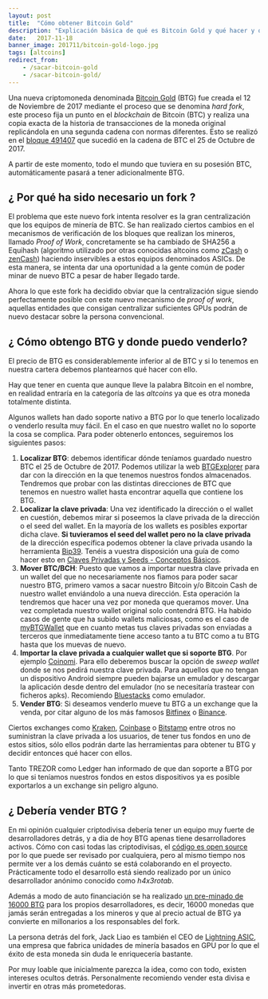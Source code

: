 ```yaml
---
layout: post
title:  "Cómo obtener Bitcoin Gold"
description: "Explicación básica de qué es Bitcoin Gold y qué hacer y que no hacer para obtenerlo."
date:   2017-11-18
banner_image: 201711/bitcoin-gold-logo.jpg
tags: [altcoins]
redirect_from:
    - /sacar-bitcoin-gold
    - /sacar-bitcoin-gold/
---
```


Una nueva criptomoneda denominada [Bitcoin Gold](https://bitcoingold.org/) (BTG) fue creada el 12 de Noviembre de 2017 mediante el proceso que se denomina *hard fork*, este proceso fija un punto en el *blockchain* de Bitcoin (BTC) y realiza una copia exacta de la historia de transacciones de la moneda original replicándola en una segunda cadena con normas diferentes. Esto se realizó en el [bloque 491407](https://blockchain.info/block/000000000000000000e5438564434edaf41e63829a637521a96235adf4653e1b) que sucedió en la cadena de BTC el 25 de Octubre de 2017.

A partir de este momento, todo el mundo que tuviera en su posesión BTC, automáticamente pasará a tener adicionalmente BTG.


<!--more-->

## ¿ Por qué ha sido necesario un fork ?

El problema que este nuevo fork intenta resolver es la gran centralización que los equipos de minería de BTC. Se han realizado ciertos cambios en el mecanismos de verificación de los bloques que realizan los mineros, llamado *Proof of Work*, concretamente se ha cambiado de SHA256 a Equihash (algoritmo utilizado por otras conocidas altcoins como [zCash](https://z.cash/) o [zenCash](https://zensystem.io/)) haciendo inservibles a estos equipos denominados ASICs. De esta manera, se intenta dar una oportunidad a la gente común de poder minar de nuevo BTC a pesar de haber llegado tarde.

Ahora lo que este fork ha decidido obviar que la centralización sigue siendo perfectamente posible con este nuevo mecanismo de *proof of work*, aquellas entidades que consigan centralizar suficientes GPUs podrán de nuevo destacar sobre la persona convencional.

## ¿ Cómo obtengo BTG y donde puedo venderlo?

El precio de BTG es considerablemente inferior al de BTC y si lo tenemos en nuestra cartera debemos plantearnos qué hacer con ello.

Hay que tener en cuenta que aunque lleve la palabra Bitcoin en el nombre, en realidad entraría en la categoría de las *altcoins* ya que es otra moneda totalmente distinta.

Algunos wallets han dado soporte nativo a BTG por lo que tenerlo localizado o venderlo resulta muy fácil. En el caso en que nuestro wallet no lo soporte la cosa se complica. Para poder obtenerlo entonces, seguiremos los siguientes pasos:

1.  **Localizar BTG**: debemos identificar dónde teníamos guardado nuestro BTC el 25 de Octubre de 2017. Podemos utilizar la web [BTGExplorer](https://btgexplorer.com) para dar con la dirección en la que tenemos nuestros fondos almacenados. Tendremos que probar con las distintas direcciones de BTC que tenemos en nuestro wallet hasta encontrar aquella que contiene los BTG.
2.  **Localizar la clave privada**: Una vez identificado la dirección o el wallet en cuestión, debemos mirar si poseemos la clave privada de la dirección o el seed del wallet. En la mayoría de los wallets es posibles exportar dicha clave.
**Si tuvieramos el seed del wallet pero no la clave privada** de la dirección específica podemos obtener la clave privada usando la herramienta [Bip39](https://github.com/iancoleman/bip39). Tenéis a vuestra disposición una guía de como hacer esto en [Claves Privadas y Seeds - Conceptos Básicos](/clave-privada-vs-seed/).
3.  **Mover BTC/BCH**: Puesto que vamos a importar nuestra clave privada en un wallet del que no necesariamente nos fiamos para poder sacar nuestro BTG, primero vamos a sacar nuestro Bitcoin y/o Bitcoin Cash de nuestro wallet enviándolo a una nueva dirección. Esta operación la tendremos que hacer una vez por moneda que queramos mover. Una vez completada nuestro wallet original solo contendrá BTG. Ha habido casos de gente que ha subido wallets maliciosas, como es el caso de [myBTGWallet](https://www.reddit.com/r/btc/comments/7dsmvd/my_analysis_of_the_1_million_usd_mybtgwalletcom/) que en cuanto metas tus claves privadas son envíadas a terceros que inmediatamente tiene acceso tanto a tu BTC como a tu BTG hasta que los muevas de nuevo.
4.  **Importar la clave privada a cualquier wallet que si soporte BTG**. Por ejemplo [Coinomi](https://coinomi.com/). Para ello deberemos buscar la opción de *sweep wallet* donde se nos pedirá nuestra clave privada. Para aquellos que no tengan un dispositivo Android siempre pueden bajarse un emulador y descargar la aplicación desde dentro del emulador (no se necesitaría trastear con ficheros apks).  Recomiendo [Bluestacks](https://www.bluestacks.com/es/index.html) como emulador.
6. **Vender BTG**: Si deseamos venderlo mueve tu BTG a un exchange que la venda, por citar alguno de los más famosos [Bitfinex](https://www.bitfinex.com/) o [Binance](https://www.binance.com/?ref=11317062).

Ciertos exchanges como [Kraken](https://www.kraken.com/), [Coinbase](https://www.coinbase.com/join/52f9eda19f27be821400004e) o [Bitstamp](https://www.bitstamp.net/) entre otros no suministran la clave privada a los usuarios, de tener tus fondos en uno de estos sitios, sólo ellos podrán darte las herramientas para obtener tu BTG y decidir entonces qué hacer con ellos.

Tanto TREZOR como Ledger han informado de que dan soporte a BTG por lo que si teníamos nuestros fondos en estos dispositivos ya es posible exportarlos a un exchange sin peligro alguno.

## ¿ Debería vender BTG ?

En mi opinión cualquier criptodivisa debería tener un equipo muy fuerte de desarrolladores detrás, y a dia de hoy BTG apenas tiene desarrolladores activos. Cómo con casi todas las criptodivisas, el [código es open source](https://github.com/BTCGPU/BTCGPU) por lo que puede ser revisado por cualquiera, pero al mismo tiempo nos permite ver a los demás cuánto se está colaborando en el proyecto. Prácticamente todo el desarrollo está siendo realizado por un único desarrollador anónimo conocido como *h4x3rotab*.

Además a modo de auto financiación se ha realizado [un pre-minado de 16000 BTG](https://github.com/BTCGPU/BTCGPU/pull/2) para los propios desarrolladores, es decir, 16000 monedas que jamás serán entregadas a los mineros y que al precio actual de BTG ya convierte en millonarios a los responsables del fork.

La persona detrás del fork, Jack Liao es también el CEO de [Lightning ASIC](http://lightningasic.com/), una empresa que fabrica unidades de minería basados en GPU por lo que el éxito de esta moneda sin duda le enriquecería bastante.

Por muy loable que inicialmente parezca la idea, como con todo, existen intereses ocultos detrás. Personalmente recomiendo vender esta divisa e invertir en otras más prometedoras.




